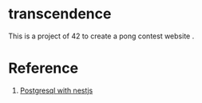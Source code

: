 # transcendence
This is a project of 42 to create a pong contest website .


# Reference
1. [Postgresql with nestjs](https://blog.devgenius.io/setting-up-nestjs-with-postgresql-ac2cce9045fe)
